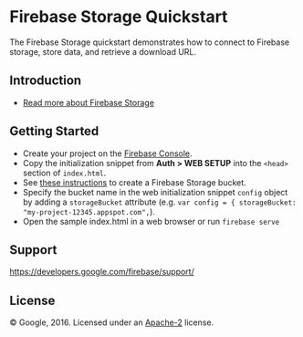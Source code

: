 Firebase Storage Quickstart
=============================

The Firebase Storage quickstart demonstrates how to connect to Firebase storage, store data, and retrieve a download URL.

Introduction
------------

- [Read more about Firebase Storage](https://developers.google.com/firebase)

Getting Started
---------------

- Create your project on the [Firebase Console](http://g.co/firebase).
- Copy the initialization snippet from **Auth > WEB SETUP** into the `<head>` section of `index.html`.
- See [these instructions](https://firebasestorage.googleapis.com/v0/create.html) to create a Firebase Storage bucket.
- Specify the bucket name in the web initialization snippet `config` object by adding a `storageBucket` attribute (e.g. `var config = { storageBucket: "my-project-12345.appspot.com",`).
- Open the sample index.html in a web browser or run `firebase serve`

Support
-------

https://developers.google.com/firebase/support/

License
-------

© Google, 2016. Licensed under an [Apache-2](../LICENSE) license.
